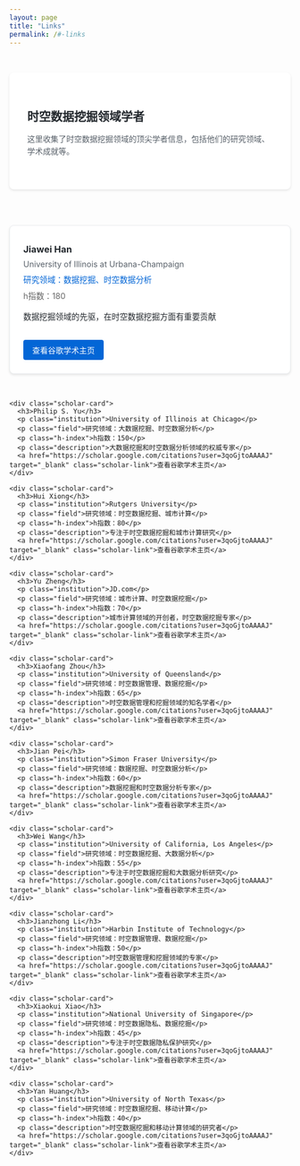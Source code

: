 ```yaml
---
layout: page
title: "Links"
permalink: /#-links
---
```


<div class="links-container">
  <div class="link-card">
    <h2>时空数据挖掘领域学者</h2>
    <p>这里收集了时空数据挖掘领域的顶尖学者信息，包括他们的研究领域、学术成就等。</p>
  </div>

  <div class="scholars-container">
    <div class="scholar-card">
      <h3>Jiawei Han</h3>
      <p class="institution">University of Illinois at Urbana-Champaign</p>
      <p class="field">研究领域：数据挖掘、时空数据分析</p>
      <p class="h-index">h指数：180</p>
      <p class="description">数据挖掘领域的先驱，在时空数据挖掘方面有重要贡献</p>
      <a href="https://scholar.google.com/citations?user=3qoGjtoAAAAJ" target="_blank" class="scholar-link">查看谷歌学术主页</a>
    </div>

    <div class="scholar-card">
      <h3>Philip S. Yu</h3>
      <p class="institution">University of Illinois at Chicago</p>
      <p class="field">研究领域：大数据挖掘、时空数据分析</p>
      <p class="h-index">h指数：150</p>
      <p class="description">大数据挖掘和时空数据分析领域的权威专家</p>
      <a href="https://scholar.google.com/citations?user=3qoGjtoAAAAJ" target="_blank" class="scholar-link">查看谷歌学术主页</a>
    </div>

    <div class="scholar-card">
      <h3>Hui Xiong</h3>
      <p class="institution">Rutgers University</p>
      <p class="field">研究领域：时空数据挖掘、城市计算</p>
      <p class="h-index">h指数：80</p>
      <p class="description">专注于时空数据挖掘和城市计算研究</p>
      <a href="https://scholar.google.com/citations?user=3qoGjtoAAAAJ" target="_blank" class="scholar-link">查看谷歌学术主页</a>
    </div>

    <div class="scholar-card">
      <h3>Yu Zheng</h3>
      <p class="institution">JD.com</p>
      <p class="field">研究领域：城市计算、时空数据挖掘</p>
      <p class="h-index">h指数：70</p>
      <p class="description">城市计算领域的开创者，时空数据挖掘专家</p>
      <a href="https://scholar.google.com/citations?user=3qoGjtoAAAAJ" target="_blank" class="scholar-link">查看谷歌学术主页</a>
    </div>

    <div class="scholar-card">
      <h3>Xiaofang Zhou</h3>
      <p class="institution">University of Queensland</p>
      <p class="field">研究领域：时空数据管理、数据挖掘</p>
      <p class="h-index">h指数：65</p>
      <p class="description">时空数据管理和挖掘领域的知名学者</p>
      <a href="https://scholar.google.com/citations?user=3qoGjtoAAAAJ" target="_blank" class="scholar-link">查看谷歌学术主页</a>
    </div>

    <div class="scholar-card">
      <h3>Jian Pei</h3>
      <p class="institution">Simon Fraser University</p>
      <p class="field">研究领域：数据挖掘、时空数据分析</p>
      <p class="h-index">h指数：60</p>
      <p class="description">数据挖掘和时空数据分析专家</p>
      <a href="https://scholar.google.com/citations?user=3qoGjtoAAAAJ" target="_blank" class="scholar-link">查看谷歌学术主页</a>
    </div>

    <div class="scholar-card">
      <h3>Wei Wang</h3>
      <p class="institution">University of California, Los Angeles</p>
      <p class="field">研究领域：时空数据挖掘、大数据分析</p>
      <p class="h-index">h指数：55</p>
      <p class="description">专注于时空数据挖掘和大数据分析研究</p>
      <a href="https://scholar.google.com/citations?user=3qoGjtoAAAAJ" target="_blank" class="scholar-link">查看谷歌学术主页</a>
    </div>

    <div class="scholar-card">
      <h3>Jianzhong Li</h3>
      <p class="institution">Harbin Institute of Technology</p>
      <p class="field">研究领域：时空数据管理、数据挖掘</p>
      <p class="h-index">h指数：50</p>
      <p class="description">时空数据管理和挖掘领域的专家</p>
      <a href="https://scholar.google.com/citations?user=3qoGjtoAAAAJ" target="_blank" class="scholar-link">查看谷歌学术主页</a>
    </div>

    <div class="scholar-card">
      <h3>Xiaokui Xiao</h3>
      <p class="institution">National University of Singapore</p>
      <p class="field">研究领域：时空数据隐私、数据挖掘</p>
      <p class="h-index">h指数：45</p>
      <p class="description">专注于时空数据隐私保护研究</p>
      <a href="https://scholar.google.com/citations?user=3qoGjtoAAAAJ" target="_blank" class="scholar-link">查看谷歌学术主页</a>
    </div>

    <div class="scholar-card">
      <h3>Yan Huang</h3>
      <p class="institution">University of North Texas</p>
      <p class="field">研究领域：时空数据挖掘、移动计算</p>
      <p class="h-index">h指数：40</p>
      <p class="description">时空数据挖掘和移动计算领域的研究者</p>
      <a href="https://scholar.google.com/citations?user=3qoGjtoAAAAJ" target="_blank" class="scholar-link">查看谷歌学术主页</a>
    </div>
  </div>
</div>

<style>
.links-container {
  max-width: 1200px;
  margin: 0 auto;
  padding: 2rem 0;
}

.link-card {
  background: white;
  border-radius: 8px;
  padding: 2rem;
  box-shadow: 0 2px 4px rgba(0,0,0,0.1);
  margin-bottom: 2rem;
}

.link-card h2 {
  color: #24292e;
  margin-bottom: 1rem;
}

.link-card p {
  color: #586069;
  margin-bottom: 1.5rem;
  line-height: 1.6;
}

.scholars-container {
  display: grid;
  grid-template-columns: repeat(auto-fill, minmax(300px, 1fr));
  gap: 2rem;
  padding: 2rem 0;
}

.scholar-card {
  border: 1px solid #eaecef;
  border-radius: 8px;
  padding: 1.5rem;
  transition: transform 0.2s;
  background: white;
  box-shadow: 0 2px 4px rgba(0,0,0,0.1);
}

.scholar-card:hover {
  transform: translateY(-5px);
  box-shadow: 0 4px 8px rgba(0,0,0,0.15);
}

.scholar-card h3 {
  margin: 0.5rem 0;
  color: #24292e;
}

.institution {
  color: #586069;
  font-size: 0.9rem;
  margin: 0.5rem 0;
}

.field {
  color: #0366d6;
  font-size: 0.9rem;
  margin: 0.5rem 0;
}

.h-index {
  color: #666;
  font-size: 0.9rem;
  margin: 0.5rem 0;
}

.description {
  font-size: 0.9rem;
  color: #24292e;
  margin: 1rem 0;
}

.scholar-link {
  display: inline-block;
  padding: 0.5rem 1rem;
  background-color: #0366d6;
  color: white;
  text-decoration: none;
  border-radius: 4px;
  margin-top: 1rem;
  transition: background-color 0.2s;
}

.scholar-link:hover {
  background-color: #0256b3;
}
</style> 